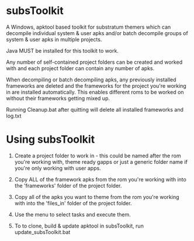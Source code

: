 # subsToolkit

A Windows, apktool based toolkit for substratum themers which can decompile individual 
system & user apks and/or batch decompile groups of system & user apks in multiple projects.

Java MUST be installed for this toolkit to work.

Any number of self-contained project folders can be created and worked with and each 
project folder can contain any number of apks.

When decompiling or batch decompiling apks, any previously installed frameworks 
are deleted and the frameworks for the project you're working in are installed automatically.
This enables different roms to be worked on without their frameworks getting mixed up.

Running Cleanup.bat after quitting will delete all installed frameworks and log.txt


# Using subsToolkit

1. Create a project folder to work in - this could be named after the rom you're working
   with, theme ready gapps or just a generic folder name if you're only working with user apps.

2. Copy ALL of the framework apks from the rom you're working with into the 'frameworks'
   folder of the project folder.

3. Copy all of the apks you want to theme from the rom you're working with into the 'files_in' folder 
   of the project folder.

4. Use the menu to select tasks and execute them.

5. To to clone, build & update apktool in subsToolkit, run update_subsToolkit.bat
